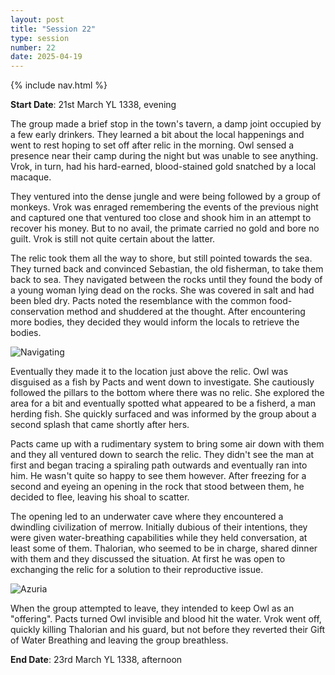```yaml
---
layout: post
title: "Session 22"
type: session
number: 22
date: 2025-04-19
---
```


{% include nav.html %}

**Start Date**: 21st March YL 1338, evening

The group made a brief stop in the town's tavern, a damp joint occupied by a few early drinkers. They learned a bit about the local happenings and went to rest hoping to set off after relic in the morning. Owl sensed a presence near their camp during the night but was unable to see anything. Vrok, in turn, had his hard-earned, blood-stained gold snatched by a local macaque.

They ventured into the dense jungle and were being followed by a group of monkeys. Vrok was enraged remembering the events of the previous night and captured one that ventured too close and shook him in an attempt to recover his money. But to no avail, the primate carried no gold and bore no guilt. Vrok is still not quite certain about the latter.

The relic took them all the way to shore, but still pointed towards the sea. They turned back and convinced Sebastian, the old fisherman, to take them back to sea. They navigated between the rocks until they found the body of a young woman lying dead on the rocks. She was covered in salt and had been bled dry. Pacts noted the resemblance with the common food-conservation method and shuddered at the thought. After encountering more bodies, they decided they would inform the locals to retrieve the bodies.

![Navigating](/session-reports/assets/images/art/navigating.jpg)

Eventually they made it to the location just above the relic. Owl was disguised as a fish by Pacts and went down to investigate. She cautiously followed the pillars to the bottom where there was no relic. She explored the area for a bit and eventually spotted what appeared to be a fisherd, a man herding fish. She quickly surfaced and was informed by the group about a second splash that came shortly after hers.

Pacts came up with a rudimentary system to bring some air down with them and they all ventured down to search the relic. They didn't see the man at first and began tracing a spiraling path outwards and eventually ran into him. He wasn't quite so happy to see them however. After freezing for a second and eyeing an opening in the rock that stood between them, he decided to flee, leaving his shoal to scatter.

The opening led to an underwater cave where they encountered a dwindling civilization of merrow. Initially dubious of their intentions, they were given water-breathing capabilities while they held conversation, at least some of them. Thalorian, who seemed to be in charge, shared dinner with them and they discussed the situation. At first he was open to exchanging the relic for a solution to their reproductive issue.

![Azuria](/session-reports/assets/images/art/azuria.jpg)

When the group attempted to leave, they intended to keep Owl as an "offering". Pacts turned Owl invisible and blood hit the water. Vrok went off, quickly killing Thalorian and his guard, but not before they reverted their Gift of Water Breathing and leaving the group breathless.


**End Date**: 23rd March YL 1338, afternoon
